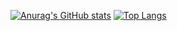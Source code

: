[![Anurag's GitHub stats](https://github-readme-stats.vercel.app/api?username=tecsecret&show_icons=true&theme=merko)](https://github.com/anuraghazra/github-readme-stats)
[![Top Langs](https://github-readme-stats.vercel.app/api/top-langs/?username=tecsecret)](https://github.com/anuraghazra/github-readme-stats)
